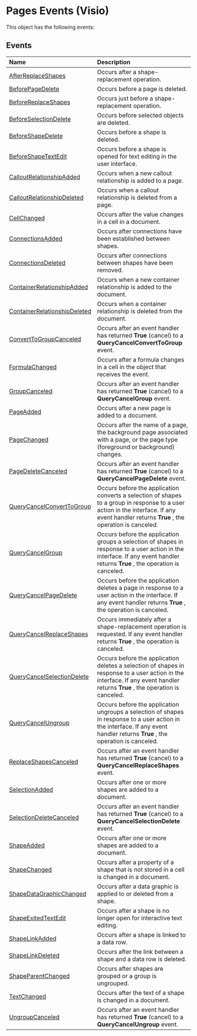 
# Pages Events (Visio)
This object has the following events:

## Events



|**Name**|**Description**|
|:-----|:-----|
|[AfterReplaceShapes](05c33bdd-e697-d36e-46a8-45705e9ad2c2.md)|Occurs after a shape-replacement operation.|
|[BeforePageDelete](52fbea6b-0258-8610-74e2-74ade9f8ae49.md)|Occurs before a page is deleted.|
|[BeforeReplaceShapes](3f6dbc31-0583-dd67-0432-335d6df7a50c.md)|Occurs just before a shape-replacement operation.|
|[BeforeSelectionDelete](2c0ad4cf-f734-f5f2-1fea-c5ce846cfd05.md)|Occurs before selected objects are deleted.|
|[BeforeShapeDelete](e83bb4cc-b9a0-1435-507f-149f5a108ab5.md)|Occurs before a shape is deleted.|
|[BeforeShapeTextEdit](3006644c-9c2e-6a35-f484-f2dc3d12c1e3.md)|Occurs before a shape is opened for text editing in the user interface.|
|[CalloutRelationshipAdded](45f350ca-05ed-b775-d5da-b0d9c8a5c885.md)|Occurs when a new callout relationship is added to a page.|
|[CalloutRelationshipDeleted](5e5a3149-9179-8e7c-3728-36e7e2cc3c71.md)|Occurs when a callout relationship is deleted from a page.|
|[CellChanged](eb25f423-76eb-b82a-953b-460ab2b10a00.md)|Occurs after the value changes in a cell in a document.|
|[ConnectionsAdded](7b2a471c-425f-0ab5-2cae-561dc67e343c.md)|Occurs after connections have been established between shapes.|
|[ConnectionsDeleted](af35574e-2855-2581-e51a-b777eaa83aca.md)|Occurs after connections between shapes have been removed.|
|[ContainerRelationshipAdded](8d7480e7-0131-8c02-11ad-d5784679e387.md)|Occurs when a new container relationship is added to the document.|
|[ContainerRelationshipDeleted](ed72e2e1-00c8-9ae0-eb53-57fe75035345.md)|Occurs when a container relationship is deleted from the document.|
|[ConvertToGroupCanceled](a665309f-bf0c-58b1-35ec-3843ef2a1e77.md)|Occurs after an event handler has returned  **True** (cancel) to a **QueryCancelConvertToGroup** event.|
|[FormulaChanged](97c8766e-b682-7df9-7e2c-9a558d5d09f1.md)|Occurs after a formula changes in a cell in the object that receives the event.|
|[GroupCanceled](331fc5c3-bd2c-129c-fed2-3f0fe53f95e5.md)|Occurs after an event handler has returned  **True** (cancel) to a **QueryCancelGroup** event.|
|[PageAdded](59268803-17a2-e1fd-70da-45506b9076a3.md)|Occurs after a new page is added to a document.|
|[PageChanged](7e6f4eec-4043-fa9b-4225-6f5120676bde.md)|Occurs after the name of a page, the background page associated with a page, or the page type (foreground or background) changes.|
|[PageDeleteCanceled](72e07c4f-70c9-a310-4086-ba2aff1cafbc.md)|Occurs after an event handler has returned  **True** (cancel) to a **QueryCancelPageDelete** event.|
|[QueryCancelConvertToGroup](97d86952-e77f-55ad-84aa-237ee750f6c9.md)|Occurs before the application converts a selection of shapes to a group in response to a user action in the interface. If any event handler returns  **True** , the operation is canceled.|
|[QueryCancelGroup](02e97010-02b9-1062-22fb-0b3d24eb90f1.md)|Occurs before the application groups a selection of shapes in response to a user action in the interface. If any event handler returns  **True** , the operation is canceled.|
|[QueryCancelPageDelete](ca487884-ca7f-a1b6-1800-95550a056c8f.md)|Occurs before the application deletes a page in response to a user action in the interface. If any event handler returns  **True** , the operation is canceled.|
|[QueryCancelReplaceShapes](d11ff976-0016-da6b-92fb-379baa7e8f94.md)|Occurs immediately after a shape-replacement operation is requested. If any event handler returns  **True** , the operation is canceled.|
|[QueryCancelSelectionDelete](d9749c36-d336-f251-7f69-c48bcf590d56.md)|Occurs before the application deletes a selection of shapes in response to a user action in the interface. If any event handler returns  **True** , the operation is canceled.|
|[QueryCancelUngroup](b1844dea-5b97-2a8e-5ec7-143afdf44067.md)|Occurs before the application ungroups a selection of shapes in response to a user action in the interface. If any event handler returns  **True** , the operation is canceled.|
|[ReplaceShapesCanceled](f0ce8c66-7a15-5f91-8c89-e177bc6671d2.md)|Occurs after an event handler has returned  **True** (cancel) to a **QueryCancelReplaceShapes** event.|
|[SelectionAdded](76ffc5b0-fccb-d963-76cd-fe2fcc9829f2.md)|Occurs after one or more shapes are added to a document.|
|[SelectionDeleteCanceled](3644b404-e5e5-b18c-5131-406822fd66e1.md)|Occurs after an event handler has returned  **True** (cancel) to a **QueryCancelSelectionDelete** event.|
|[ShapeAdded](7a68596c-8d8e-255d-0b3a-4490cb2f99d5.md)|Occurs after one or more shapes are added to a document.|
|[ShapeChanged](a012a091-b7cc-0d7c-36a2-bbfc675356d0.md)|Occurs after a property of a shape that is not stored in a cell is changed in a document.|
|[ShapeDataGraphicChanged](c96ef86a-2635-2e2b-4d3c-4cb24ceaae69.md)|Occurs after a data graphic is applied to or deleted from a shape.|
|[ShapeExitedTextEdit](c4af9e02-79ad-0840-2e74-10fa946abd10.md)|Occurs after a shape is no longer open for interactive text editing.|
|[ShapeLinkAdded](432a8daa-9545-0df7-3e78-65464e74c7df.md)|Occurs after a shape is linked to a data row.|
|[ShapeLinkDeleted](f39e1e75-3f1a-04a7-6232-8d1d17560175.md)|Occurs after the link between a shape and a data row is deleted.|
|[ShapeParentChanged](9a566e9f-479f-c69d-8831-21fd7694c201.md)|Occurs after shapes are grouped or a group is ungrouped.|
|[TextChanged](612fac07-8abe-4697-9634-108eeea78f0e.md)|Occurs after the text of a shape is changed in a document.|
|[UngroupCanceled](9ee7c970-7cb4-3683-b71c-1c828bbd4ec4.md)|Occurs after an event handler has returned  **True** (cancel) to a **QueryCancelUngroup** event.|
